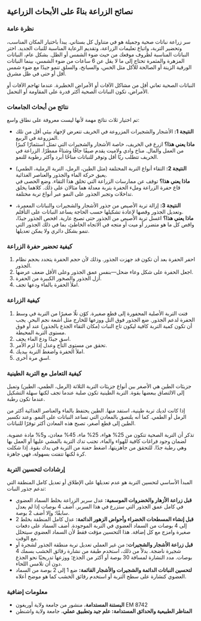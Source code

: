 ## نصائح الزراعة بناءً على الأبحاث الزراعية

### نظرة عامة

سر زراعة نباتات صحية وجميلة هو في متناول كل بستاني. يبدأ باختيار المكان المناسب، وتحضير التربة، واتباع تعليمات الزراعة، وتقديم الرعاية المناسبة للنبات الجديد. اختر النباتات المناسبة لظروف موقعك من حيث ضوء الشمس أو الظل. بشكل عام، النباتات المزهرة والمثمرة تحتاج إلى ما لا يقل عن 6 ساعات من ضوء الشمس، بينما النباتات الورقية الزينة أو الصالحة للأكل مثل الخس، والسبانخ، والسلق تنمو جيدًا مع ضوء شمس أقل أو حتى في ظل مشرق.

النباتات الصحية تعاني أقل من مشاكل الآفات أو الأمراض الخطيرة. عندما تهاجم الآفات أو الأمراض، تكون النباتات الصحية أكثر قدرة على المقاومة أو التحمل.

### نتائج من أبحاث الجامعات

تم اختيار ثلاث نتائج مهمة لأنها ليست معروفة على نطاق واسع:

- **النتيجة 1:** الأشجار والشجيرات المزروعة في الخريف تتعرض لإجهاد بيئي أقل من تلك المزروعة في الربيع.  
  **ماذا يعني هذا؟** ازرع في الخريف، خاصة الأشجار والشجيرات التي تمثل استثمارًا كبيرًا من العمل والمال. مناخ وادي ولاميت يقدم صيفًا جافًا وشتاءً ممطرًا. الزراعة في الخريف تتطلب ريًا أقل وتوفر للنباتات مناخًا أبرد وأكثر رطوبة للنمو.

- **النتيجة 2:** التقاء أنواع التربة المختلفة (مثل الطين، الرمل، التربة الرملية، الطمي) يعيق حركة الماء والجذور والعناصر الغذائية.  
  **ماذا يعني هذا؟** توقف عن ممارسات الزراعة التي تخلق هذا التقاء. وضع الحصى في قاع حفرة الزراعة وملء الحفرة بتربة معدلة هما مثالان على ذلك. كلاهما يخلق تداخلات وتجبر الجذور على النمو عبر أنواع تربة مختلفة.

- **النتيجة 3:** إزالة تربة الأصيص من جذور الأشجار والشجيرات والنباتات المعمرة، وتعديل الجذور وقصها لإعادة تشكيلها حسب الحاجة يساعد النباتات على التأقلم.  
  **ماذا يعني هذا؟** اغسل تربة الأصيص من الجذور حتى تصبح عارية. افحص الجذور جيدًا، واقص كل ما هو متضرر أو ميت أو متجه في الاتجاه الخاطئ، بما في ذلك الجذور التي تنمو بشكل دائري ولا يمكن تعديلها.

### كيفية تحضير حفرة الزراعة

1. احفر الحفرة بعد أن تكون قد جهزت الجذور. وذلك لأن حجم الحفرة يتحدد بحجم نظام الجذور.
2. اجعل الحفرة على شكل وعاء ضحل—بنفس عمق الجذور وعلى الأقل ضعف عرضها.
3. أزل الجذور والصخور الكبيرة من الحفرة.
4. املأ الحفرة بالماء ودعها تجف.

### كيفية الزراعة

1. فتت التربة الأصلية المحفورة إلى قطع صغيرة. كوّن تلًا صغيرًا من التربة في وسط الحفرة لدعم الجذور. ضع الجذور فوق التل ووزعها للخارج مثل أشعة نجم البحر. يجب أن تكون كمية التربة كافية ليكون تاج النبات (مكان التقاء الجذع بالجذور) عند أو فوق مستوى التربة المحيطة.
2. اسقِ جيدًا ودع الماء يجف.
3. تحقق من مستوى التاج وعدل إذا لزم الأمر.
4. املأ الحفرة واضغط التربة بيديك.
5. اسقِ مرة أخرى.

### كيفية التعامل مع التربة الطينية

جزيئات الطين هي الأصغر بين أنواع جزيئات التربة الثلاثة (الرمل، الطمي، الطين) وتميل إلى الالتصاق ببعضها بقوة. التربة الطينية تكون صلبة عندما تجف لكنها سهلة التشكيل عندما تكون رطبة.

إذا كانت لديك تربة طينية، استفد منها. الطين يحتفظ بالماء والعناصر الغذائية أكثر من الرمل أو الطمي. كما أنه يلتصق بالمعادن التي تساعد النباتات على النمو. وعند تكسير الطين إلى قطع أصغر، تصبح هذه المعادن أكثر توفرًا للنباتات.

تذكر أن التربة الصحية تتكون من 25% هواء، 25% ماء، 45% معادن، و5% مادة عضوية. لضمان وجود فراغات كافية للهواء والماء، تجنب تدك التربة بالمشي عليها أو العمل بها وهي رطبة جدًا. للتحقق من جاهزيتها، اضغط حفنة من التربة في يدك بقوة. إذا شكلت كرة لكنها تتفتت بسهولة، فهي جاهزة.

### إرشادات لتحسين التربة

المبدأ الأساسي لتحسين التربة هو عدم تعديلها على الإطلاق أو تعديل كامل المنطقة التي تدعم جذور النبات:

- **قبل زراعة الأزهار والخضروات الموسمية:** عدل سرير الزراعة بخلط السماد العضوي في كامل عمق الجذور التي ستزرع في هذا السرير. أضف 4 بوصات إذا لم يعدل سابقًا؛ وإلا أضف 2 بوصة.
- **قبل إنشاء المسطحات الخضراء وأحواض الزهور الدائمة:** عدل كامل المنطقة بخلط 2 إلى 4 بوصات من السماد العضوي في التربة الموجودة. أضف السماد على دفعات صغيرة وامزج مع كل إضافة. هذا التحسين مؤقت فقط لأن السماد العضوي سيتحلل مع الوقت.
- **قبل زراعة الأشجار والشجيرات:** من غير العملي تعديل تربة منطقة الجذور لشجرة أو شجيرة ناضجة. بدلاً من ذلك، استخدم طبقة من نشارة رقائق الخشب بسمك 4 بوصات. مدد النشارة لمسافة 30 بوصة أو أكثر من الجذع؛ ووزعها تدريجيًا نحو الجذع دون أن تلامس اللحاء.
- **لتحسين النباتات الدائمة والشجيرات والأشجار القائمة:** ضع 1 إلى 2 بوصة من السماد العضوي كنشارة على سطح التربة أو استخدم رقائق الخشب كما هو موضح أعلاه.

### معلومات إضافية

- **البستنة المستدامة**، منشور من جامعة ولاية أوريغون EM 8742  
- **المناظر الطبيعية والحدائق المستدامة: علم جيد وتطبيق عملي**، جامعة ولاية واشنطن
